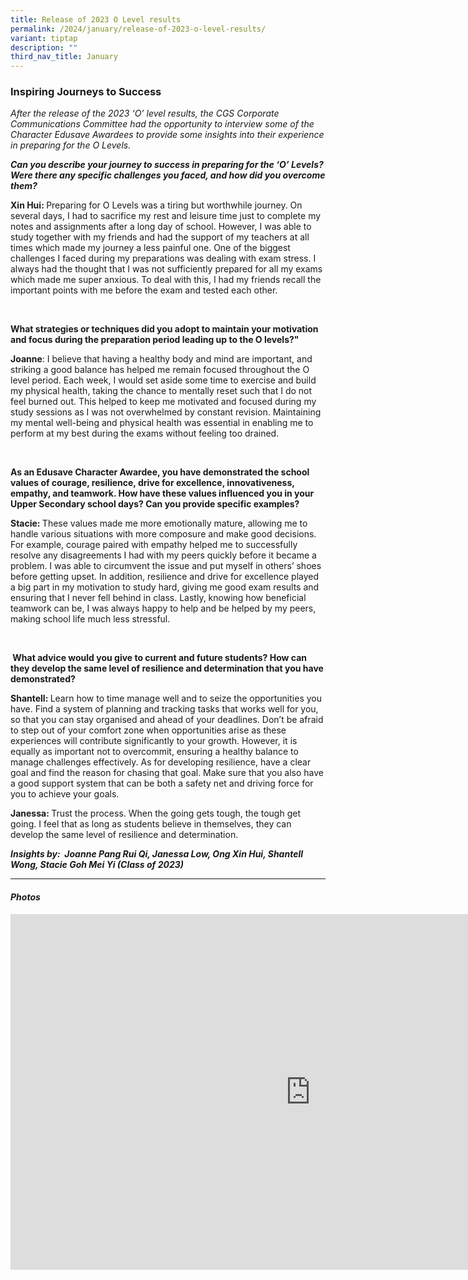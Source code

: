 ```yaml
---
title: Release of 2023 O Level results
permalink: /2024/january/release-of-2023-o-level-results/
variant: tiptap
description: ""
third_nav_title: January
---
```

<h3><strong>Inspiring Journeys to Success</strong></h3>
<p><em>After the release of the 2023 ‘O’ level results, the CGS Corporate Communications Committee had the opportunity to interview some of the Character Edusave Awardees to provide some insights into their experience in preparing for the O Levels.</em>
</p>
<p></p>
<p><strong><em>Can you describe your journey to success in preparing for the ‘O’ Levels? Were there any specific challenges you faced, and how did you overcome them?</em></strong>
</p>
<p><strong>Xin Hui: </strong>Preparing for O Levels was a tiring but worthwhile
journey. On several days, I had to sacrifice my rest and leisure time just
to complete my notes and assignments after a long day of school. However,
I was&nbsp;able to study together with my friends and had the support of
my teachers at all times which made my journey a less painful one. One
of the biggest challenges I faced during my preparations was dealing with
exam stress. I always had the thought that I was not sufficiently prepared
for all my exams which made me super anxious. To deal with this, I had
my friends recall the important points with me before the exam and tested
each other.&nbsp;</p>
<p>&nbsp;</p>
<p><strong>What strategies or techniques did you adopt to maintain your motivation and focus during the preparation period leading up to the O levels?"</strong>
</p>
<p><strong>Joanne</strong>: I believe that having a healthy body and mind
are important, and striking a good balance has helped me remain focused
throughout the O level period. Each week, I would set aside some time to
exercise and build my physical health, taking the chance to mentally reset
such that I do not feel burned out. This helped to keep me motivated and
focused during my study sessions as I was not overwhelmed by constant revision.
Maintaining my mental well-being and physical health was essential in enabling
me to perform at my best during the exams without feeling too drained.</p>
<p><strong>&nbsp;</strong>
</p>
<p><strong>As an Edusave Character Awardee, you have demonstrated the school values of courage, resilience, drive for excellence, innovativeness, empathy, and teamwork. How have these values influenced you in your Upper Secondary school days? Can you provide specific examples? &nbsp;</strong>
</p>
<p><strong>Stacie: </strong>These values made me more emotionally mature,
allowing me to handle various situations with more composure and make good
decisions. For example, courage paired with empathy helped me to successfully
resolve any disagreements I had with my peers quickly before it became
a problem. I was able to circumvent the issue and put myself in others’
shoes before getting upset. In addition, resilience and drive for excellence
played a big part in my motivation to study hard, giving me good exam results
and ensuring that I never fell behind in class. Lastly, knowing how beneficial
teamwork can be, I was always happy to help and be helped by my peers,
making school life much less stressful.</p>
<p><strong>&nbsp;</strong>
</p>
<p><strong>&nbsp;What advice would you give to current and future students? How can they develop the same level of resilience and determination that you have demonstrated?&nbsp;</strong>
</p>
<p><strong>Shantell: </strong>Learn how to time manage well and to seize
the opportunities you have. Find a system of planning and tracking tasks
that works well for you, so that you can stay organised and ahead of your
deadlines. Don’t be afraid to step out of your comfort zone when opportunities
arise as these experiences will contribute significantly to your growth.
However, it is equally as important not to overcommit, ensuring a healthy
balance to manage challenges effectively. As for developing resilience,
have a clear goal and find the reason for chasing that goal. Make sure
that you also have a good support system that can be both a safety net
and driving force for you to achieve your goals.&nbsp;</p>
<p><strong>Janessa: </strong>Trust the process. When the going gets tough,
the tough get going. I feel that as long as students believe in themselves,
they can develop the same level of resilience and determination.</p>
<p></p>
<p><strong><em>Insights by: &nbsp;Joanne Pang Rui Qi, Janessa Low, Ong Xin Hui, Shantell Wong, Stacie Goh Mei Yi (Class of 2023)</em></strong>
</p>
<hr>
<p></p>
<h4><strong><em>Photos</em></strong></h4>
<div class="iframe-wrapper">
<iframe height="569" width="960" allowfullscreen="true" frameborder="0" src="https://docs.google.com/presentation/d/e/2PACX-1vQ8L2QhilCnG-2UbRIpFcsSeYedBpA1TKuJkZkiPSneeD-2ScmX1zeTcH_CajDmbUPnz7-1YmRk96uf/embed?start=true&amp;loop=true&amp;delayms=3000"></iframe>
</div>
<p></p>
